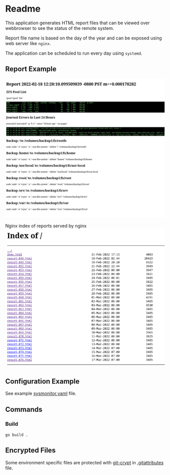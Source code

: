 # Readme

This application generates HTML report files that can be viewed over webbrowser to see the status of the remote system.

Report file name is based on the day of the year and can be exposed using web server like `nginx`.

The application can be scheduled to run every day using `systemd`.

## Report Example

![report](doc/screenshot-1.png)

Nginx index of reports served by nginx ![index of reports](doc/screenshot-2.png)

## Configuration Example

See example [sysmonitor.yaml](doc/sysmonitor.yaml) file.

## Commands

### Build

    go build .

## Encrypted Files

Some environment specific files are protected with [git-crypt](https://www.agwa.name/projects/git-crypt/) in [.gitattributes](.gitattributes) file.
